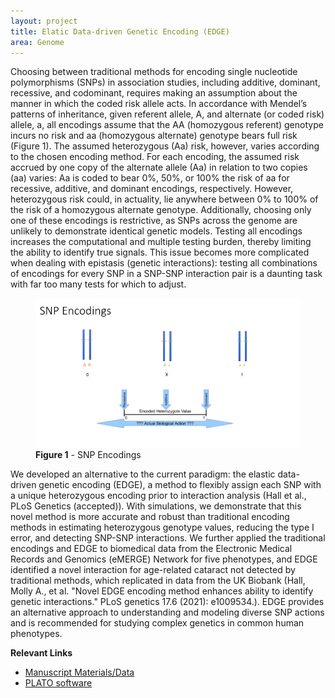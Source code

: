 ```yaml
---
layout: project
title: Elatic Data-driven Genetic Encoding (EDGE)
area: Genome
---
```


Choosing between traditional methods for encoding single nucleotide polymorphisms (SNPs) in association studies, including additive, dominant, recessive, and codominant, requires making an assumption about the manner in which the coded risk allele acts. In accordance with Mendel’s patterns of inheritance, given referent allele, A, and alternate (or coded risk) allele, a, all encodings assume that the AA (homozygous referent) genotype incurs no risk and aa (homozygous alternate) genotype bears full risk (Figure 1). The assumed heterozygous (Aa) risk, however, varies according to the chosen encoding method. For each encoding, the assumed risk accrued by one copy of the alternate allele (Aa) in relation to two copies (aa) varies: Aa is coded to bear 0%, 50%, or 100% the risk of aa for recessive, additive, and dominant encodings, respectively. However, heterozygous risk could, in actuality, lie anywhere between 0% to 100% of the risk of a homozygous alternate genotype. Additionally, choosing only one of these encodings is restrictive, as SNPs across the genome are unlikely to demonstrate identical genetic models. Testing all encodings increases the computational and multiple testing burden, thereby limiting the ability to identify true signals. This issue becomes more complicated when dealing with epistasis (genetic interactions): testing all combinations of encodings for every SNP in a SNP-SNP interaction pair is a daunting task with far too many tests for which to adjust.  

<figure class="figure w-75 mx-auto d-block">
  <img src="/assets/img/projects/EDGE/fig1.png" class="figure-img img-fluid rounded mx-auto d-block" alt="Figure 1: SNP Encodings">
  <figcaption class="figure-caption text-center">
    <b>Figure 1</b> - SNP Encodings
  </figcaption>
</figure>

We developed an alternative to the current paradigm: the elastic data-driven genetic encoding (EDGE), a method to flexibly assign each SNP with a unique heterozygous encoding prior to interaction analysis (Hall et al., PLoS Genetics (accepted)). With simulations, we demonstrate that this novel method is more accurate and robust than traditional encoding methods in estimating heterozygous genotype values, reducing the type I error, and detecting SNP-SNP interactions. We further applied the traditional encodings and EDGE to biomedical data from the Electronic Medical Records and Genomics (eMERGE) Network for five phenotypes, and EDGE identified a novel interaction for age-related cataract not detected by traditional methods, which replicated in data from the UK Biobank (Hall, Molly A., et al. "Novel EDGE encoding method enhances ability to identify genetic interactions." PLoS genetics 17.6 (2021): e1009534.). EDGE provides an alternative approach to understanding and modeling diverse SNP actions and is recommended for studying complex genetics in common human phenotypes. 

**Relevant Links**

* [Manuscript Materials/Data](https://github.com/HallLab/PLOS_Genetics_EDGE_Paper)
* [PLATO software](https://ritchielab.org/software/plato-download)
